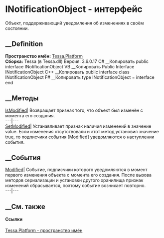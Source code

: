 # INotificationObject - интерфейс
Объект, поддерживающий уведомления об изменениях в своём состоянии.
## __Definition
 **Пространство имён:** [Tessa.Platform](N_Tessa_Platform.htm)  
 **Сборка:** Tessa (в Tessa.dll) Версия: 3.6.0.17
C# __Копировать
     public interface INotificationObject
VB __Копировать
     Public Interface INotificationObject
C++ __Копировать
     public interface class INotificationObject
F# __Копировать
     type INotificationObject = interface end
##  __Методы
[IsModified](M_Tessa_Platform_INotificationObject_IsModified.htm)| Возвращает
признак того, что объект был изменён с момента его создания.  
---|---  
[SetModified](M_Tessa_Platform_INotificationObject_SetModified.htm)|
Устанавливает признак наличия изменений в значение value. Если изменения
отсутствовали и этот метод установил значение true, то подписчики события
[Modified] уведомляются о наступлении события.  
## __События
[Modified](E_Tessa_Platform_INotificationObject_Modified.htm)|  Событие,
подписчики которого уведомляются в момент первого изменения объекта с момента
его создания. После вызова методов сериализации и установки другого хранилища
признак изменений сбрасывается, поэтому событие возникает повторно.  
---|---  
## __См. также
#### Ссылки
[Tessa.Platform - пространство имён](N_Tessa_Platform.htm)
